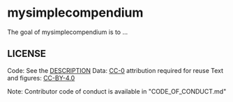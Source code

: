 # mysimplecompendium

<!-- badges: start -->
<!-- badges: end -->

The goal of mysimplecompendium is to ...
## LICENSE
Code: See the [DESCRIPTION](DESCRIPTION)
Data: [CC-0](https://creativecommons.org/share-your-work/public-domain/cc0/) attribution required for reuse
Text and figures: [CC-BY-4.0](https://creativecommons.org/licenses/by/4.0/)

Note: Contributor code of conduct is available in "CODE_OF_CONDUCT.md"


